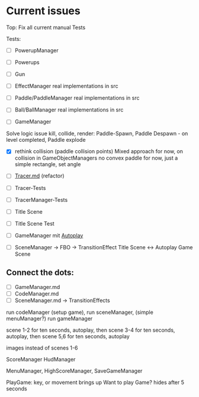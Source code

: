 # Current issues

Top: Fix all current manual Tests

Tests:

- [ ] PowerupManager
- [ ] Powerups
- [ ] Gun

- [ ] EffectManager real implementations in src
- [ ] Paddle/PaddleManager real implementations in src
- [ ] Ball/BallManager real implementations in src

- [ ] GameManager

Solve logic issue kill, collide, render:
Paddle-Spawn, Paddle Despawn - on level completed, Paddle explode

- [X] rethink collision (paddle collision points)
  Mixed approach for now, on collision in GameObjectManagers
  no convex paddle for now, just a simple rectangle, set angle

- [ ] [Tracer.md](Effects/Tracer.md) (refactor)
- [ ] Tracer-Tests
- [ ] TracerManager-Tests

- [ ] Title Scene
- [ ] Title Scene Test

- [ ] GameManager mit [Autoplay](misc/Autoplay.md)
- [ ] SceneManager -> FBO -> TransitionEffect Title Scene <-> Autoplay Game Scene

## Connect the dots:

- [ ] GameManager.md
- [ ] CodeManager.md
- [ ] SceneManager.md -> TransitionEffects

run codeManager (setup game), run sceneManager, (simple menuManager?) run gameManager

scene 1-2 for ten seconds, autoplay, then scene 3-4 for ten seconds, autoplay, then scene 5,6 for ten seconds, autoplay

images instead of scenes 1-6

ScoreManager
HudManager

MenuManager, HighScoreManager, SaveGameManager

PlayGame: key, or movement brings up Want to play Game? hides after 5 seconds
